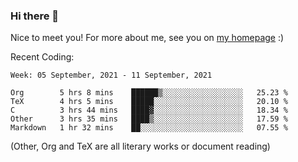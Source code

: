 ### Hi there 👋

Nice to meet you! For more about me, see you on [my homepage](https://jiayipan.me) :)


Recent Coding:
<!--START_SECTION:waka-->
```text
Week: 05 September, 2021 - 11 September, 2021

Org        5 hrs 8 mins    ██████▒░░░░░░░░░░░░░░░░░░   25.23 % 
TeX        4 hrs 5 mins    █████░░░░░░░░░░░░░░░░░░░░   20.10 % 
C          3 hrs 44 mins   ████▓░░░░░░░░░░░░░░░░░░░░   18.34 % 
Other      3 hrs 35 mins   ████▒░░░░░░░░░░░░░░░░░░░░   17.59 % 
Markdown   1 hr 32 mins    ██░░░░░░░░░░░░░░░░░░░░░░░   07.55 % 
```
<!--END_SECTION:waka-->
(Other, Org and TeX are all literary works or document reading)
